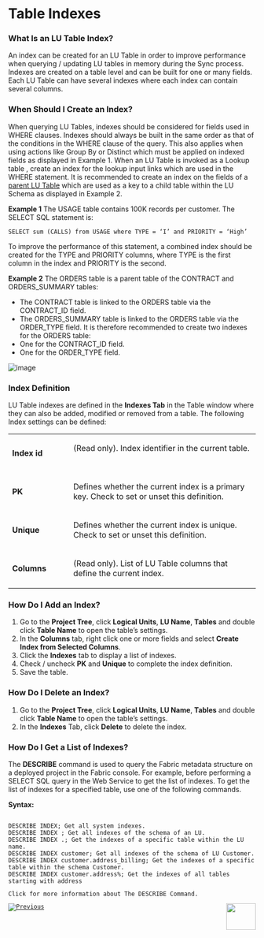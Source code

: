 # Table Indexes

### What Is an LU Table Index?  
An index can be created for an LU Table in order to improve performance when querying / updating LU tables in memory during the Sync process. Indexes are created on a table level and can be built for one or many fields. Each LU Table can have several indexes where each index can contain several columns.

### When Should I Create an Index?
When querying LU Tables, indexes should be considered for fields used in WHERE clauses.
Indexes should always be built in the same order as that of the conditions in the WHERE clause of the query. This also applies when using actions like Group By or Distinct which must be applied on   indexed fields as displayed in Example 1.
When an LU Table is invoked as a Lookup table , create an index for the lookup input links which are used in the WHERE statement.
It is recommended to create an index on the fields of a [parent LU Table](https://github.com/k2view-academy/K2View-Academy/blob/master/articles/03_logical_units/12_LU_hierarchy_and_linking_table_population.md) which are used as a key to a child table within the LU Schema as displayed in Example 2.

**Example 1**
The USAGE table contains 100K records per customer. The SELECT SQL statement is:

<pre><code>SELECT sum (CALLS) from USAGE where TYPE = ‘I’ and PRIORITY = ‘High’
</code></pre>


To improve the performance of this statement, a combined index should be created for the TYPE and PRIORITY columns, where TYPE is the first column in the index and PRIORITY is the second.

**Example 2**
The ORDERS table is a parent table of the CONTRACT and ORDERS_SUMMARY tables: 
*	The CONTRACT table is linked to the ORDERS table via the CONTRACT_ID field.
*	The ORDERS_SUMMARY table is linked to the ORDERS table via the ORDER_TYPE field. 
It is therefore recommended to create two indexes for the ORDERS table:
*	One for the CONTRACT_ID field.
*	One for the ORDER_TYPE field.

![image](https://github.com/k2view-academy/K2View-Academy/blob/master/articles/06_LU_tables/images/06_03_table_indexes1.png)

### Index Definition 
LU Table indexes are defined in the **Indexes Tab** in the Table window where they can also be added, modified or removed from a table. The following Index settings can be defined:  

<table>
<tbody>
<tr>
<td width="122">
<p><strong>Index id</strong></p>
</td>
<td width="464">
<p>(Read only). Index identifier in the current table. &nbsp;</p>
</td>
</tr>
<tr>
<td width="122">
<p><strong>PK</strong></p>
</td>
<td width="464">
<p>Defines whether the current index is a primary key. Check to set or unset this definition.</p>
</td>
</tr>
<tr>
<td width="122">
<p><strong>Unique</strong></p>
</td>
<td width="464">
<p>Defines whether the current index is unique. Check to set or unset this definition.</p>
</td>
</tr>
<tr>
<td width="122">
<p><strong>Columns</strong></p>
</td>
<td width="464">
<p>(Read only). List of LU Table columns that define the current index. &nbsp;</p>
</td>
</tr>
</tbody>
</table>

### How Do I Add an Index? 
1.	Go to the **Project Tree**, click **Logical Units**, **LU Name**, **Tables** and double click **Table Name** to open the table’s settings. 
2.	In the **Columns** tab, right click one or more fields and select **Create Index from Selected Columns**. 
3.	Click the **Indexes** tab to display a list of indexes. 
4.	Check / uncheck **PK** and **Unique** to complete the index definition.
5.	Save the table. 

### How Do I Delete an Index?  
1.	Go to the **Project Tree**, click **Logical Units**, **LU Name**, **Tables** and double click **Table Name** to open the table’s settings. 
2.	In the **Indexes** Tab, click **Delete** to delete the index.

### How Do I Get a List of Indexes? 
The **DESCRIBE** command is used to query the Fabric metadata structure on a deployed project in the Fabric console. For example, before performing a SELECT SQL query in the Web Service to get the list of indexes.
To get the list of indexes for a specified table, use one of the following commands.

**Syntax:**
<pre><code>
DESCRIBE INDEX; Get all system indexes.
DESCRIBE INDEX <LU Name>; Get all indexes of the schema of an LU.
DESCRIBE INDEX <LU Name>.<Table Name>; Get the indexes of a specific table within the LU name.
DESCRIBE INDEX customer; Get all indexes of the schema of LU Customer.
DESCRIBE INDEX customer.address_billing; Get the indexes of a specific table within the schema Customer.
DESCRIBE INDEX customer.address%; Get the indexes of all tables starting with address
</code></pre>



Click for more information about The DESCRIBE Command.


[![Previous](https://github.com/k2view-academy/K2View-Academy/blob/master/articles/images/Previous.png)](https://github.com/k2view-academy/K2View-Academy/blob/master/articles/06_LU_tables/02_create_an_LU_table.md)[<img align="right" width="60" height="54" src="https://github.com/k2view-academy/K2View-Academy/blob/master/articles/images/Next.png">](https://github.com/k2view-academy/K2View-Academy/blob/master/articles/06_LU_tables/04_table_properties.md)
